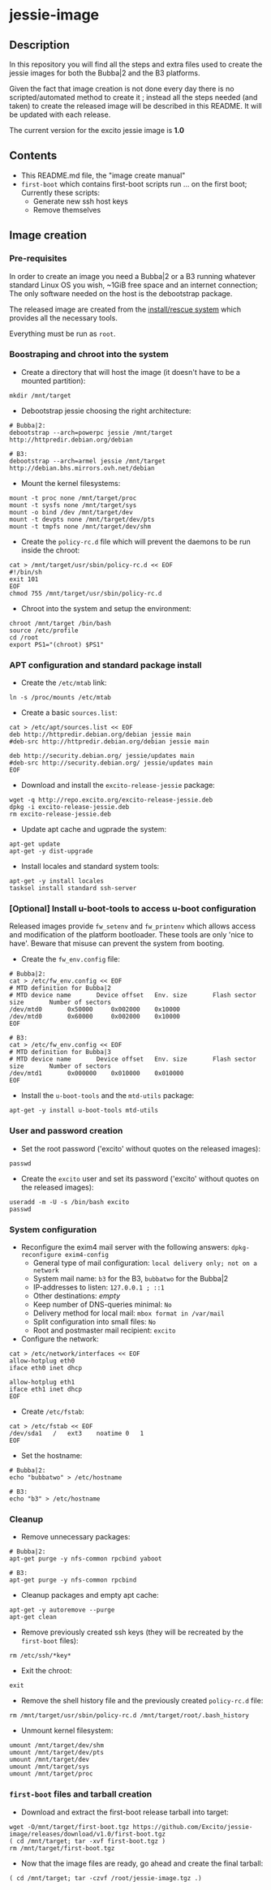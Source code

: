 # jessie-image

## Description

In this repository you will find all the steps and extra files used to create the jessie images for both the Bubba|2 and the B3 platforms.

Given the fact that image creation is not done every day there is no scripted/automated method to create it ; instead all the steps needed (and taken) to create the released image will be described in this README. It will be updated with each release.

The current version for the excito jessie image is **1.0**

## Contents

- This README.md file, the "image create manual"
- `first-boot` which contains first-boot scripts run ... on the first boot; Currently these scripts:
  - Generate new ssh host keys
  - Remove themselves

## Image creation

### Pre-requisites

In order to create an image you need a Bubba|2 or a B3 running whatever standard Linux OS you wish, ~1GiB free space and an internet connection; The only software needed on the host is the debootstrap package.

The released image are created from the [install/rescue system](https://github.com/Excito/buildroot) which provides all the necessary tools.

Everything must be run as `root`.

### Boostraping and chroot into the system

- Create a directory that will host the image (it doesn't have to be a mounted partition):
```
mkdir /mnt/target
```
- Debootstrap jessie choosing the right architecture:
```
# Bubba|2:
debootstrap --arch=powerpc jessie /mnt/target http://httpredir.debian.org/debian

# B3:
debootstrap --arch=armel jessie /mnt/target http://debian.bhs.mirrors.ovh.net/debian
```
- Mount the kernel filesystems:
```
mount -t proc none /mnt/target/proc
mount -t sysfs none /mnt/target/sys
mount -o bind /dev /mnt/target/dev
mount -t devpts none /mnt/target/dev/pts
mount -t tmpfs none /mnt/target/dev/shm
```
- Create the `policy-rc.d` file which will prevent the daemons to be run inside the chroot:
```
cat > /mnt/target/usr/sbin/policy-rc.d << EOF
#!/bin/sh
exit 101
EOF
chmod 755 /mnt/target/usr/sbin/policy-rc.d
```
- Chroot into the system and setup the environment:
```
chroot /mnt/target /bin/bash
source /etc/profile
cd /root
export PS1="(chroot) $PS1"
```

### APT configuration and standard package install

- Create the `/etc/mtab` link:
```
ln -s /proc/mounts /etc/mtab
```
- Create a basic `sources.list`:
```
cat > /etc/apt/sources.list << EOF
deb http://httpredir.debian.org/debian jessie main
#deb-src http://httpredir.debian.org/debian jessie main

deb http://security.debian.org/ jessie/updates main
#deb-src http://security.debian.org/ jessie/updates main
EOF
```
- Download and install the `excito-release-jessie` package:
```
wget -q http://repo.excito.org/excito-release-jessie.deb
dpkg -i excito-release-jessie.deb
rm excito-release-jessie.deb
```
- Update apt cache and ugprade the system:
```
apt-get update
apt-get -y dist-upgrade
```
- Install locales and standard system tools:
```
apt-get -y install locales
tasksel install standard ssh-server
```

### [Optional] Install u-boot-tools to access u-boot configuration

Released images provide `fw_setenv` and `fw_printenv` which allows access and modification of the platform bootloader. These tools are only 'nice to have'. Beware that misuse can prevent the system from booting.

- Create the `fw_env.config` file:
```
# Bubba|2:
cat > /etc/fw_env.config << EOF
# MTD definition for Bubba|2
# MTD device name       Device offset   Env. size       Flash sector size       Number of sectors
/dev/mtd0		0x50000		0x002000	0x10000
/dev/mtd0		0x60000		0x002000	0x10000
EOF

# B3:
cat > /etc/fw_env.config << EOF
# MTD definition for Bubba|3
# MTD device name       Device offset   Env. size       Flash sector size       Number of sectors
/dev/mtd1		0x000000	0x010000	0x010000
EOF
```
- Install the `u-boot-tools` and the `mtd-utils` package:
```
apt-get -y install u-boot-tools mtd-utils
```

### User and password creation

- Set the root password ('excito' without quotes on the released images):
```
passwd
```
- Create the `excito` user and set its password ('excito' without quotes on the released images):
```
useradd -m -U -s /bin/bash excito
passwd
```

### System configuration

- Reconfigure the exim4 mail server with the following answers:
`dpkg-reconfigure exim4-config`
  - General type of mail configuration: `local delivery only; not on a network`
  - System mail name: `b3` for the B3, `bubbatwo` for the Bubba|2
  - IP-addresses to listen: `127.0.0.1 ; ::1`
  - Other destinations: *empty*
  - Keep number of DNS-queries minimal: `No`
  - Delivery method for local mail: `mbox format in /var/mail`
  - Split configuration into small files: `No`
  - Root and postmaster mail recipient: `excito`
- Configure the network:
```
cat > /etc/network/interfaces << EOF
allow-hotplug eth0
iface eth0 inet dhcp

allow-hotplug eth1
iface eth1 inet dhcp
EOF
```
- Create `/etc/fstab`:
```
cat > /etc/fstab << EOF
/dev/sda1   /   ext3    noatime 0   1
EOF
```
- Set the hostname:
```
# Bubba|2:
echo "bubbatwo" > /etc/hostname

# B3:
echo "b3" > /etc/hostname
```
### Cleanup
- Remove unnecessary packages:
```
# Bubba|2:
apt-get purge -y nfs-common rpcbind yaboot

# B3:
apt-get purge -y nfs-common rpcbind
```
- Cleanup packages and empty apt cache:
```
apt-get -y autoremove --purge
apt-get clean
```
- Remove previously created ssh keys (they will be recreated by the `first-boot` files):
```
rm /etc/ssh/*key*
```
- Exit the chroot:
```
exit
```
- Remove the shell history file and the previously created `policy-rc.d` file:
```
rm /mnt/target/usr/sbin/policy-rc.d /mnt/target/root/.bash_history
```
- Unmount kernel filesystem:
```
umount /mnt/target/dev/shm
umount /mnt/target/dev/pts
umount /mnt/target/dev
umount /mnt/target/sys
umount /mnt/target/proc
```

### `first-boot` files and tarball creation ###
- Download and extract the first-boot release tarball into target:
```
wget -O/mnt/target/first-boot.tgz https://github.com/Excito/jessie-image/releases/download/v1.0/first-boot.tgz
( cd /mnt/target; tar -xvf first-boot.tgz )
rm /mnt/target/first-boot.tgz
```
- Now that the image files are ready, go ahead and create the final tarball:
```
( cd /mnt/target; tar -czvf /root/jessie-image.tgz .)
```

